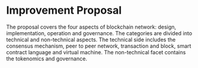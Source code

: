 # Improvement Proposal

The proposal covers the four aspects of blockchain network: design, implementation, operation and governance. The categories are divided into technical and non-technical aspects. The technical side includes the consensus mechanism, peer to peer network, transaction and block, smart contract language and virtual machine. The non-technical facet contains the tokenomics and governance.


